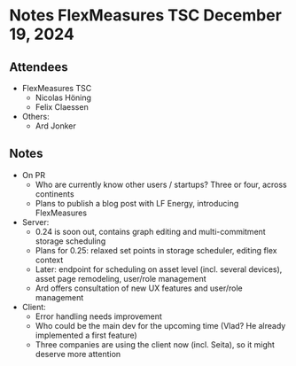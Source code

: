 # Notes FlexMeasures TSC December 19, 2024

## Attendees
- FlexMeasures TSC
  - Nicolas Höning
  - Felix Claessen
- Others: 
  - Ard Jonker
 
## Notes

- On PR
  - Who are currently know other users / startups? Three or four, across continents
  - Plans to publish a blog post with LF Energy, introducing FlexMeasures
- Server:
  - 0.24 is soon out, contains graph editing and multi-commitment storage scheduling
  - Plans for 0.25: relaxed set points in storage scheduler, editing flex context
  - Later: endpoint for scheduling on asset level (incl. several devices), asset page remodeling, user/role management 
  - Ard offers consultation of new UX features and user/role management
- Client:
  - Error handling needs improvement
  - Who could be the main dev for the upcoming time (Vlad? He already implemented a first feature)
  - Three companies are using the client now (incl. Seita), so it might deserve more attention
